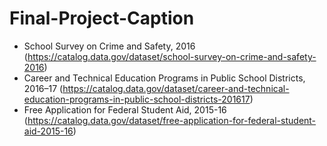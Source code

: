 # Final-Project-Caption

- School Survey on Crime and Safety, 2016 (https://catalog.data.gov/dataset/school-survey-on-crime-and-safety-2016)
- Career and Technical Education Programs in Public School Districts, 2016–17 (https://catalog.data.gov/dataset/career-and-technical-education-programs-in-public-school-districts-201617)
- Free Application for Federal Student Aid, 2015-16 (https://catalog.data.gov/dataset/free-application-for-federal-student-aid-2015-16)
